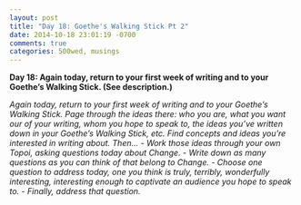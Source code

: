 ```yaml
---
layout: post
title: "Day 18: Goethe's Walking Stick Pt 2"
date: 2014-10-18 23:01:19 -0700
comments: true
categories: 500wed, musings
---
```


__Day 18: Again today, return to your first week of writing and to your Goethe’s Walking Stick. (See description.)__

_Again today, return to your first week of writing and to your Goethe’s Walking Stick. Page through the ideas there: who you are, what you want our of your writing, whom you hope to speak to, the ideas you’ve written down in your Goethe’s Walking Stick, etc. Find concepts and ideas you’re interested in writing about. Then…   - Work those ideas through your own Topoi, asking questions today about Change.  - Write down as many questions as you can think of that belong to Change.  - Choose one question to address today, one you think is truly, terribly, wonderfully interesting, interesting enough to captivate an audience you hope to speak to.  - Finally, address that question._

